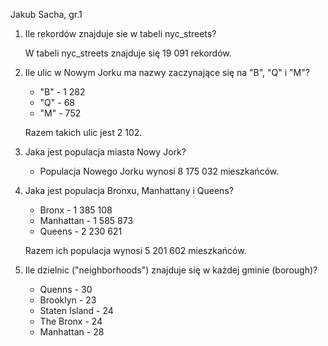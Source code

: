 Jakub Sacha, gr.1

1. Ile rekordów znajduje sie w tabeli nyc_streets?

	W tabeli nyc_streets znajduje się 19 091 rekordów.

2. Ile ulic w Nowym Jorku ma nazwy zaczynające się na "B", "Q" i "M"?

	* "B" - 1 282
	* "Q" - 68
	* "M" - 752

	Razem takich ulic jest 2 102.

3. Jaka jest populacja miasta Nowy Jork?

	* Populacja Nowego Jorku wynosi 8 175 032 mieszkańców.

4. Jaka jest populacja Bronxu, Manhattany i Queens?

	* Bronx - 1 385 108 
	* Manhattan - 1 585 873 
	* Queens - 2 230 621
	
	Razem ich populacja wynosi 5 201 602 mieszkańców.

5. Ile dzielnic ("neighborhoods") znajduje się w każdej gminie (borough)?

	* Quenns - 30
	* Brooklyn - 23
	* Staten Island - 24
	* The Bronx - 24
	* Manhattan - 28
	
